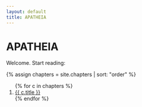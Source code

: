 ```yaml
---
layout: default
title: APATHEIA
---
```


# APATHEIA

Welcome. Start reading:

{% assign chapters = site.chapters | sort: "order" %}
<ol>
{% for c in chapters %}
  <li><a href="{{ c.url }}">{{ c.title }}</a></li>
{% endfor %}
</ol>
